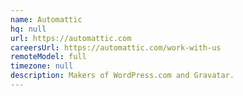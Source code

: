 ```yaml
---
name: Automattic
hq: null
url: https://automattic.com
careersUrl: https://automattic.com/work-with-us
remoteModel: full
timezone: null
description: Makers of WordPress.com and Gravatar.
---
```

